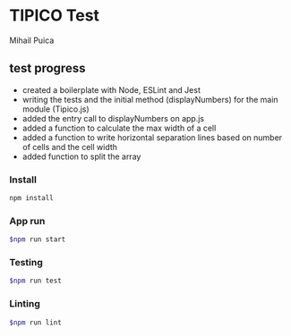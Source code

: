 # TIPICO Test
Mihail Puica

## test progress
- created a boilerplate with Node, ESLint and Jest
- writing the tests and the initial method (displayNumbers) for the main module (Tipico.js)
- added the entry call to displayNumbers on app.js
- added a function to calculate the max width of a cell
- added a function to write horizontal separation lines based on number of cells and the cell width
- added function to split the array



### Install
```bash
npm install
```
### App run
```bash
$npm run start
```
### Testing
```bash
$npm run test
```
### Linting
```bash
$npm run lint
```
